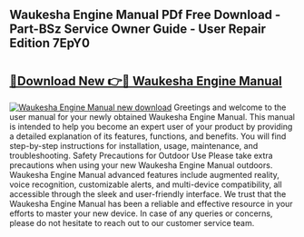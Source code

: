 ## Waukesha Engine Manual PDf Free Download - Part-BSz Service Owner Guide - User Repair Edition 7EpY0

# <h2><a href="http://bc48272.oget.top/?id=Waukesha+Engine+Manual">🔗Download New 👉🔴 Waukesha Engine Manual</a></h2>

[![Waukesha Engine Manual new download](https://i.imgur.com/5g1atiW.png)](http://bc48272.oget.top/?id=Waukesha+Engine+Manual)
Greetings and welcome to the user manual for your newly obtained Waukesha Engine Manual. This manual is intended to help you become an expert user of your product by providing a detailed explanation of its features, functions, and benefits. You will find step-by-step instructions for installation, usage, maintenance, and troubleshooting. Safety Precautions for Outdoor Use Please take extra precautions when using your new Waukesha Engine Manual outdoors. Waukesha Engine Manual advanced features include augmented reality, voice recognition, customizable alerts, and multi-device compatibility, all accessible through the sleek and user-friendly interface. We trust that the Waukesha Engine Manual has been a reliable and effective resource in your efforts to master your new device. In case of any queries or concerns, please do not hesitate to reach out to our customer service team.
